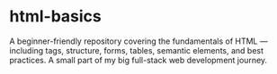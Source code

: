 # html-basics
A beginner-friendly repository covering the fundamentals of HTML — including tags, structure, forms, tables, semantic elements, and best practices. A small part of my big full-stack web development journey.
